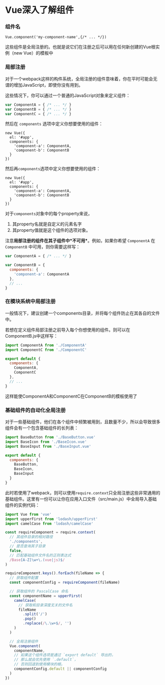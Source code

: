 # Vue深入了解组件

### 组件名

```
Vue.component('my-component-name',{/* ... */})
```

这些组件是全局注册的。也就是说它们在注册之后可以用在任何新创建的Vue根实例（new Vue）的模板中

### 局部注册

对于一个webpack这样的构件系统，全局注册的组件意味着，你在平时可能会无谓的增加JavaScript，即使你没有用到。

这些情况下，你可以通过一个普通的JavaScript对象来定义组件：

```javascript
var ComponentA = { /* ... */ }
var ComponentB = { /* ... */ }
var ComponentC = { /* ... */ }
```

然后在 `components` 选项中定义你想要使用的组件：

```
new Vue({
  el: '#app',
  components: {
    'component-a': ComponentA,
    'component-b': ComponentB
  }
})
```

然后再`components`选项中定义你想要使用的组件：

```JS
new Vue({
  el: '#app',
  components: {
    'component-a': ComponentA,
    'component-b': ComponentB
  }
})
```

对于`components`对象中的每个property来说，

1. 其property名就是自定义的元素名字
2. 其property值就是这个组件的选项对象。

注意**局部注册的组件在其子组件中\*不可用\***。例如，如果你希望 `ComponentA` 在 `ComponentB` 中可用，则你需要这样写：

```javascript
var ComponentA = { /* ... */ }

var ComponentB = {
  components: {
    'component-a': ComponentA
  },
  // ...
}
```

### 在模块系统中局部注册

一般情况下，建议创建一个components目录，并将每个组件防止在其各自的文件中。

若想在定义组件局部注册之前导入每个你想使用的组件。则可以在ComponentB.js中这样写：

```javascript
import ComponentA from './ComponentA'
import ComponentC from './ComponentC'

export default {
  components: {
    ComponentA,
    ComponentC
  },
  // ...
}
```

这样能使ComponentA和ComponentC在ComponentB的模板使用了

### 基础组件的自动化全局注册

对于一些基础组件，他们在各个组件中频繁被用到，且数量不少，所以会导致很多组件会有一个包含基础组件的长列表：

```javascript
import BaseButton from './BaseButton.vue'
import BaseIcon from './BaseIcon.vue'
import BaseInput from './BaseInput.vue'

export default {
  components: {
    BaseButton,
    BaseIcon,
    BaseInput
  }
}
```

此时若使用了webpack，则可以使用`require.context`只全局注册这些非常通用的基础组件。这里有一份可以让你在应用入口文件（src/main.js）中全局导入基础组件的实例代码：

```javascript
import Vue from 'vue'
import upperFirst from 'lodash/upperFirst'
import camelCase from 'lodash/camelCase'

const requireComponent = require.context(
  // 其组件目录的相对路径
  './components',
  // 是否查询其子目录
  false,
  // 匹配基础组件文件名的正则表达式
  /Base[A-Z]\w+\.(vue|js)$/
)

requireComponent.keys().forEach(fileName => {
  // 获取组件配置
  const componentConfig = requireComponent(fileName)

  // 获取组件的 PascalCase 命名
  const componentName = upperFirst(
    camelCase(
      // 获取和目录深度无关的文件名
      fileName
        .split('/')
        .pop()
        .replace(/\.\w+$/, '')
    )
  )

  // 全局注册组件
  Vue.component(
    componentName,
    // 如果这个组件选项是通过 `export default` 导出的，
    // 那么就会优先使用 `.default`，
    // 否则回退到使用模块的根。
    componentConfig.default || componentConfig
  )
})
```


